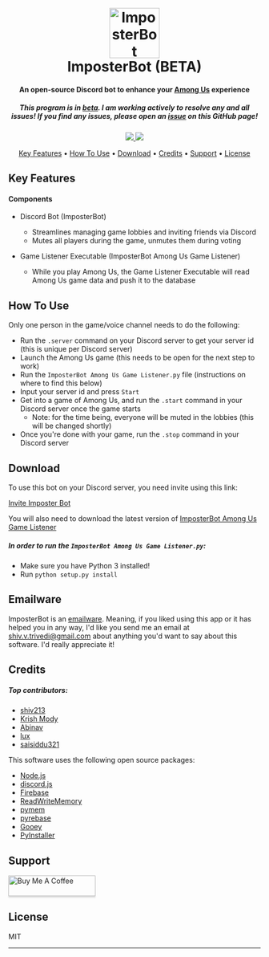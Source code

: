 <h1 align="center">
  <br>
  <a href="https://github.com/shiv213/ImposterBot"><img src="https://i.imgur.com/TLMyjPM.png" alt="ImposterBot" width="100"></a>
  <br>
  ImposterBot (BETA)
  <br>
</h1>
<h4 align="center">
An open-source Discord bot to enhance your <a href="http://www.innersloth.com/gameAmongUs.php">Among Us</a> experience
</h4>
<h5 align="center">This program is in <u>beta</u>. I am working actively to resolve any and all issues! If you find any issues, please open an <a href="https://github.com/shiv213/ImposterBot/issues/new">issue</a> on this GitHub page!</h5>

<p align="center">
  <a href="https://saythanks.io/to/shiv.v.trivedi%40gmail.com">
      <img src="https://img.shields.io/badge/SayThanks.io-%E2%98%BC-1EAEDB.svg">
  </a>
  <a href="https://paypal.me/shivvtrivedi">
    <img src="https://img.shields.io/badge/$-donate-ff69b4.svg?maxAge=2592000&amp;style=flat">
  </a>
</p>

<p align="center">
  <a href="#key-features">Key Features</a> •
  <a href="#how-to-use">How To Use</a> •
  <a href="#download">Download</a> •
  <a href="#credits">Credits</a> •
  <a href="#support">Support</a> •
  <a href="#license">License</a>
</p>

## Key Features
#### Components
* Discord Bot (ImposterBot)
    - Streamlines managing game lobbies and inviting friends via Discord
    - Mutes all players during the game, unmutes them during voting 


* Game Listener Executable (ImposterBot Among Us Game Listener)
    - While you play Among Us, the Game Listener Executable will read Among Us game data and push it to the database   

## How To Use
Only one person in the game/voice channel needs to do the following:
- Run the `.server` command on your Discord server to get your server id (this is unique per Discord server)
- Launch the Among Us game (this needs to be open for the next step to work)
- Run the `ImposterBot Among Us Game Listener.py` file (instructions on where to find this below)
- Input your server id and press `Start`
- Get into a game of Among Us, and run the `.start` command in your Discord server once the game starts
    - Note: for the time being, everyone will be muted in the lobbies (this will be changed shortly)
- Once you're done with your game, run the `.stop` command in your Discord server

## Download

To use this bot on your Discord server, you need invite using this link: 

[Invite Imposter Bot](https://discord.com/oauth2/authorize?client_id=755510808397742171&permissions=66583376&scope=bot)

You will also need to download the latest version of [ImposterBot Among Us Game Listener](https://github.com/shiv213/ImposterBot/releases/latest)

##### In order to run the `ImposterBot Among Us Game Listener.py`:
-   Make sure you have Python 3 installed! 
-   Run `python setup.py install`

## Emailware

ImposterBot is an [emailware](https://en.wiktionary.org/wiki/emailware). Meaning, if you liked using this app or it has helped you in any way, I'd like you send me an email at <shiv.v.trivedi@gmail.com> about anything you'd want to say about this software. I'd really appreciate it!

## Credits
##### Top contributors:
- [shiv213](https://shivvtrivedi.com/)
- [Krish Mody](https://github.com/Krish-Mody)
- [Abinav](https://github.com/abinav62)
- [lux](https://github.com/ynx0)
- [saisiddu321](https://github.com/saisiddu321)

This software uses the following open source packages:
- [Node.js](https://nodejs.org/)
- [discord.js](https://discord.js.org/)
- [Firebase](https://firebase.google.com/)
- [ReadWriteMemory](https://github.com/vsantiago113/ReadWriteMemory)
- [pymem](https://github.com/srounet/Pymem)
- [pyrebase](https://github.com/thisbejim/Pyrebase)
- [Gooey](https://github.com/chriskiehl/Gooey)
- [PyInstaller](https://www.pyinstaller.org/)


## Support
<a href="https://www.buymeacoffee.com/shivvtrivedi" target="_blank"><img src="https://www.buymeacoffee.com/assets/img/custom_images/purple_img.png" alt="Buy Me A Coffee" style="height: 41px !important;width: 174px !important;box-shadow: 0px 3px 2px 0px rgba(190, 190, 190, 0.5) !important;-webkit-box-shadow: 0px 3px 2px 0px rgba(190, 190, 190, 0.5) !important;" ></a>

## License

MIT

---
